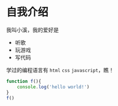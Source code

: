 # 自我介绍

我叫小溪，我的爱好是

* 听歌
* 玩游戏
* 写代码

学过的编程语言有 `html` `css` `javascript`，瞧！
```javascript
function f(){
    console.log('hello world!')
}
f()
```